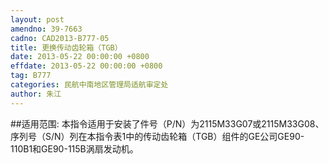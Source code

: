 ```yaml
---
layout: post
amendno: 39-7663
cadno: CAD2013-B777-05
title: 更换传动齿轮箱（TGB）
date: 2013-05-22 00:00:00 +0800
effdate: 2013-05-22 00:00:00 +0800
tag: B777
categories: 民航中南地区管理局适航审定处
author: 朱江
---
```


##适用范围:
本指令适用于安装了件号（P/N）为2115M33G07或2115M33G08、序列号（S/N）列在本指令表1中的传动齿轮箱（TGB）组件的GE公司GE90-110B1和GE90-115B涡扇发动机。

